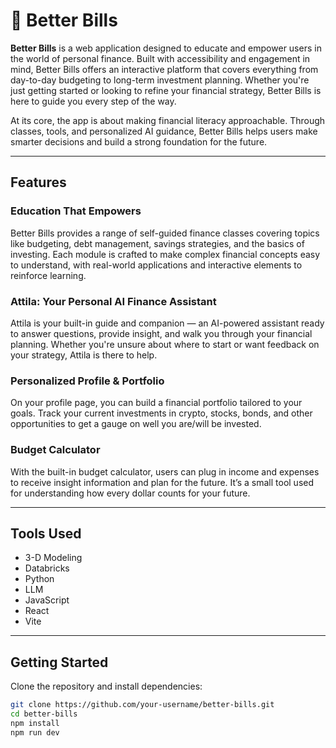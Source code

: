 # 🦆 Better Bills

**Better Bills** is a web application designed to educate and empower users in the world of personal finance. Built with accessibility and engagement in mind, Better Bills offers an interactive platform that covers everything from day-to-day budgeting to long-term investment planning. Whether you're just getting started or looking to refine your financial strategy, Better Bills is here to guide you every step of the way.

At its core, the app is about making financial literacy approachable. Through classes, tools, and personalized AI guidance, Better Bills helps users make smarter decisions and build a strong foundation for the future.

---

## Features

### Education That Empowers  
Better Bills provides a range of self-guided finance classes covering topics like budgeting, debt management, savings strategies, and the basics of investing. Each module is crafted to make complex financial concepts easy to understand, with real-world applications and interactive elements to reinforce learning.

### Attila: Your Personal AI Finance Assistant 
Attila is your built-in guide and companion — an AI-powered assistant ready to answer questions, provide insight, and walk you through your financial planning. Whether you're unsure about where to start or want feedback on your strategy, Attila is there to help.

### Personalized Profile & Portfolio  
On your profile page, you can build a financial portfolio tailored to your goals. Track your current investments in crypto, stocks, bonds, and other opportunities to get a gauge on well you are/will be invested.

### Budget Calculator  
With the built-in budget calculator, users can plug in income and expenses to receive insight information and plan for the future. It’s a small tool used for understanding how every dollar counts for your future.

---

## Tools Used

- 3-D Modeling  
- Databricks  
- Python  
- LLM  
- JavaScript  
- React  
- Vite

---

## Getting Started

Clone the repository and install dependencies:

```bash
git clone https://github.com/your-username/better-bills.git
cd better-bills
npm install
npm run dev
